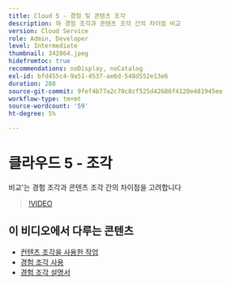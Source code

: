 ```yaml
---
title: Cloud 5 - 경험 및 콘텐츠 조각
description: 와 경험 조각과 콘텐츠 조각 간의 차이점 비교
version: Cloud Service
role: Admin, Developer
level: Intermediate
thumbnail: 342864.jpeg
hidefromtoc: true
recommendations: noDisplay, noCatalog
exl-id: bfd455c4-9a51-4537-ae6d-548d552e13e6
duration: 280
source-git-commit: 9fef4b77a2c70c8cf525d42686f4120e481945ee
workflow-type: tm+mt
source-wordcount: '59'
ht-degree: 5%

---
```


# 클라우드 5 - 조각

비교&#39;는 경험 조각과 콘텐츠 조각 간의 차이점을 고려합니다

>[!VIDEO](https://video.tv.adobe.com/v/342864?quality=12&learn=on)

## 이 비디오에서 다루는 콘텐츠

+ [컨텐츠 조각을 사용한 작업](https://experienceleague.adobe.com/docs/experience-manager-cloud-service/content/assets/content-fragments/content-fragments.html)
+ [경험 조각 사용](https://experienceleague.adobe.com/docs/experience-manager-learn/sites/experience-fragments/experience-fragments-feature-video-use.html)
+ [경험 조각 설명서](https://experienceleague.adobe.com/docs/experience-manager-cloud-service/content/sites/authoring/fundamentals/experience-fragments.html)